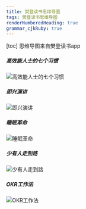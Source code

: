 ```yaml
---
title: 樊登读书思维导图
tags: 樊登读书思维导图
renderNumberedHeading: true
grammar_cjkRuby: true
---
```


[toc]
思维导图来自樊登读书app
##### 高效能人士的七个习惯
![高效能人士的七个习惯](./images/1578290328713.png)

##### 即兴演讲
![即兴演讲](./images/1578290382968.png)

##### 睡眠革命
![睡眠革命](./images/1578290487069.png)

##### 少有人走到路
![少有人走到路](./images/1578290507038.png)

##### OKR工作法
![OKR工作法](./images/1578290610534.png)